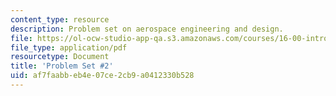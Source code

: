 ```yaml
---
content_type: resource
description: Problem set on aerospace engineering and design.
file: https://ol-ocw-studio-app-qa.s3.amazonaws.com/courses/16-00-introduction-to-aerospace-engineering-and-design-spring-2003/af7faabbeb4e07ce2cb9a0412330b528_HW2_03.pdf
file_type: application/pdf
resourcetype: Document
title: 'Problem Set #2'
uid: af7faabb-eb4e-07ce-2cb9-a0412330b528
---
```

